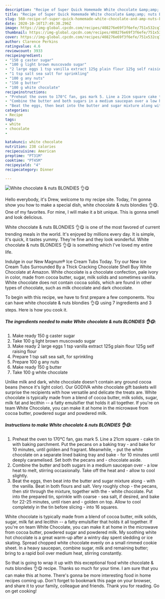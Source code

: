 ```yaml
---
description: "Recipe of Super Quick Homemade White chocolate &amp;amp; nuts BLONDIES 👌😋"
title: "Recipe of Super Quick Homemade White chocolate &amp;amp; nuts BLONDIES 👌😋"
slug: 560-recipe-of-super-quick-homemade-white-chocolate-and-amp-nuts-blondies
date: 2020-10-16T17:49:30.296Z
image: https://img-global.cpcdn.com/recipes/408276e69f3f6efe/751x532cq70/white-chocolate-nuts-blondies-👌😋-recipe-main-photo.jpg
thumbnail: https://img-global.cpcdn.com/recipes/408276e69f3f6efe/751x532cq70/white-chocolate-nuts-blondies-👌😋-recipe-main-photo.jpg
cover: https://img-global.cpcdn.com/recipes/408276e69f3f6efe/751x532cq70/white-chocolate-nuts-blondies-👌😋-recipe-main-photo.jpg
author: Clarence Perkins
ratingvalue: 4.6
reviewcount: 3933
recipeingredient:
- "150 g caster sugar"
- "100 g light brown muscovado sugar"
- "2 large eggs 1 tsp vanilla extract 125g plain flour 125g self raising flour"
- "1 tsp salt sea salt for sprinkling"
- "100 g any nuts"
- "150 g butter"
- "100 g white chocolate"
recipeinstructions:
- "Preheat the oven to 170°C fan, gas mark 5. Line a 21cm square cake tin with baking parchment. Put the pecans on a baking tray and bake for 10 minutes, until golden and fragrant. Meanwhile, put the white chocolate on a separate lined baking tray and bake for 10 minutes until deeply caramelised. Set both the pecans and chocolate aside."
- "Combine the butter and both sugars in a medium saucepan over a low heat to melt, stirring occasionally. Take off the heat and allow to cool slightly."
- "Beat the eggs, then beat into the butter and sugar mixture along with the vanilla. Beat in both flours and salt. Very roughly chop the pecans, then stir through the mixture, together with the white chocolate. Put into the prepared tin, sprinkle with coarse sea salt, if desired, and bake for 22-25 minutes, until risen and golden on top. Allow to cool completely in the tin before slicing into 16 squares."
categories:
- Recipe
tags:
- white
- chocolate
- 

katakunci: white chocolate  
nutrition: 238 calories
recipecuisine: American
preptime: "PT31M"
cooktime: "PT45M"
recipeyield: "4"
recipecategory: Dinner

---
```



![White chocolate &amp; nuts BLONDIES 👌😋](https://img-global.cpcdn.com/recipes/408276e69f3f6efe/751x532cq70/white-chocolate-nuts-blondies-👌😋-recipe-main-photo.jpg)

Hello everybody, it's Drew, welcome to my recipe site. Today, I'm gonna show you how to make a special dish, white chocolate &amp; nuts blondies 👌😋. One of my favorites. For mine, I will make it a bit unique. This is gonna smell and look delicious.

White chocolate &amp; nuts BLONDIES 👌😋 is one of the most favored of current trending meals in the world. It's enjoyed by millions every day. It is simple, it's quick, it tastes yummy. They're fine and they look wonderful. White chocolate &amp; nuts BLONDIES 👌😋 is something which I've loved my entire life.

Indulge in our New Magnum® Ice Cream Tubs Today. Try our New Ice Cream Tubs Surrounded By a Thick Cracking Chocolate Shell Buy White Chocolate at Amazon. White chocolate is a chocolate confection, pale ivory in color, made from cocoa butter, sugar, milk solids and sometimes vanilla. White chocolate does not contain cocoa solids, which are found in other types of chocolate, such as milk chocolate and dark chocolate.


To begin with this recipe, we have to first prepare a few components. You can have white chocolate &amp; nuts blondies 👌😋 using 7 ingredients and 3 steps. Here is how you cook it.

<!--inarticleads1-->

##### The ingredients needed to make White chocolate &amp; nuts BLONDIES 👌😋:

1. Make ready 150 g caster sugar
1. Take 100 g light brown muscovado sugar
1. Make ready 2 large eggs 1 tsp vanilla extract 125g plain flour 125g self raising flour
1. Prepare 1 tsp salt sea salt, for sprinkling
1. Prepare 100 g any nuts
1. Make ready 150 g butter
1. Take 100 g white chocolate


Unlike milk and dark, white chocolate doesn&#39;t contain any ground cocoa beans (hence it&#39;s light color). Our GODIVA white chocolate gift baskets will surprise the recipients with how versatile and delicate the treats are. White chocolate is typically made from a blend of cocoa butter, milk solids, sugar, milk fat and lecithin -- a fatty emulsifier that holds it all together. If you&#39;re on team White Chocolate, you can make it at home in the microwave from cocoa butter, powdered sugar and powdered milk. 

<!--inarticleads2-->

##### Instructions to make White chocolate &amp; nuts BLONDIES 👌😋:

1. Preheat the oven to 170°C fan, gas mark 5. Line a 21cm square - cake tin with baking parchment. Put the pecans on a baking tray - and bake for 10 minutes, until golden and fragrant. Meanwhile, - put the white chocolate on a separate lined baking tray and bake - for 10 minutes until deeply caramelised. Set both the pecans and - chocolate aside.
1. Combine the butter and both sugars in a medium saucepan over - a low heat to melt, stirring occasionally. Take off the heat and - allow to cool slightly.
1. Beat the eggs, then beat into the butter and sugar mixture along - with the vanilla. Beat in both flours and salt. Very roughly chop - the pecans, then stir through the mixture, together with the - white chocolate. Put into the prepared tin, sprinkle with coarse - sea salt, if desired, and bake for 22-25 minutes, until risen and - golden on top. Allow to cool completely in the tin before slicing - into 16 squares.


White chocolate is typically made from a blend of cocoa butter, milk solids, sugar, milk fat and lecithin -- a fatty emulsifier that holds it all together. If you&#39;re on team White Chocolate, you can make it at home in the microwave from cocoa butter, powdered sugar and powdered milk. My soothing white hot chocolate is a great warm-up after a wintry day spent sledding or ice skating. Spread chopped white chocolate evenly on a small rimmed cookie sheet. In a heavy saucepan, combine sugar, milk and remaining butter; bring to a rapid boil over medium heat, stirring constantly. 

So that is going to wrap it up with this exceptional food white chocolate &amp; nuts blondies 👌😋 recipe. Thanks so much for your time. I am sure that you can make this at home. There's gonna be more interesting food in home recipes coming up. Don't forget to bookmark this page on your browser, and share it to your family, colleague and friends. Thank you for reading. Go on get cooking!
